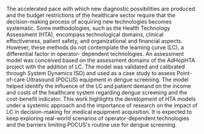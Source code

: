 The accelerated pace with which new diagnostic possibilities are produced and the budget restrictions of the healthcare sector require that the decision-making process of acquiring new technologies becomes systematic. Some methodologies, such as the Health Technology Assessment (HTA), encompass technological domains, clinical effectiveness, patient safety, and organizational and financial aspects. However, these methods do not contemplate the learning curve (LC), a differential factor in operator- dependent technologies. An assessment model was conceived based on the assessment domains of the AdHopHTA project with the addition of LC. The model was validated and calibrated through System Dynamics (SD) and used as a case study to assess Point-of-care Ultrasound (POCUS) equipment in dengue screening. The model helped identify the influence of the LC and patient demand on the income and costs of the healthcare system regarding dengue screening and the cost-benefit indicator. This work highlights the development of HTA models under a systemic approach and the importance of research on the impact of LC in decision-making for medical equipment acquisition. It is expected to keep exploring real-world scenarios of operator-dependent technologies and the barriers limiting POCUS's routine use for dengue screening.
